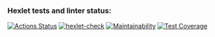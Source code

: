 ### Hexlet tests and linter status:
[![Actions Status](https://github.com/hi-ar/java-project-73/workflows/hexlet-check/badge.svg)](https://github.com/hi-ar/java-project-73/actions)
[![hexlet-check](https://github.com/hi-ar/java-project-73/actions/workflows/hexlet-check.yml/badge.svg)](https://github.com/hi-ar/java-project-73/actions/workflows/hexlet-check.yml)
[![Maintainability](https://api.codeclimate.com/v1/badges/f1853510a3583363660b/maintainability)](https://codeclimate.com/github/hi-ar/java-project-73/maintainability)
[![Test Coverage](https://api.codeclimate.com/v1/badges/f1853510a3583363660b/test_coverage)](https://codeclimate.com/github/hi-ar/java-project-73/test_coverage)